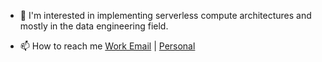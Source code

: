 
- 🤔 I'm interested in implementing serverless compute architectures and mostly in the data engineering field.

- 📫 How to reach me [Work Email](eugene@qloo.com) | [Personal](eugeneiohc@hotmail.com)
